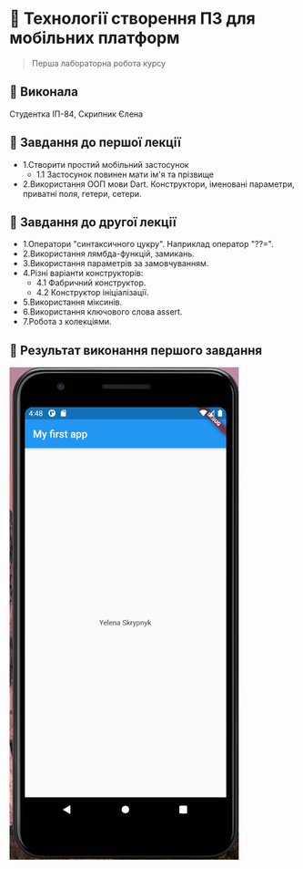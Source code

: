 # 📱 Технології створення ПЗ для мобільних платформ
> Перша лабораторна робота курсу

## 📝 Виконала
Студентка ІП-84, Скрипник Єлена

## 📃 Завдання до першої лекції
- 1.Створити простий мобільний застосунок
  - 1.1 Застосунок повинен мати ім'я та прізвище
- 2.Використання ООП мови Dart. Конструктори, іменовані параметри, приватні поля, гетери, сетери.

## 📃 Завдання до другої лекції
- 1.Оператори "синтаксичного цукру". Наприклад оператор "??=".
- 2.Використання лямбда-функцій, замикань.
- 3.Використання параметрів за замовчуванням.
- 4.Різні варіанти конструкторів:
  - 4.1 Фабричний конструктор.
  - 4.2 Конструктор ініціалізації.
- 5.Використання міксинів.
- 6.Використання ключового слова assert.
- 7.Робота з колекціями.

## 📳 Результат виконання першого завдання
![](Part_1/example.png)
